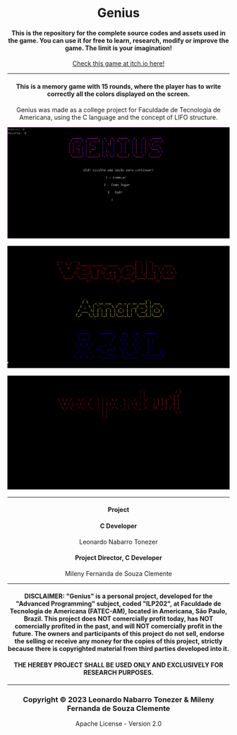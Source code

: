 # <h1 align="center"> Genius </h1>

<h4 align="center"> This is the repository for the complete source codes and assets used in the game. You can use it for free to learn, research, modify or improve the game. The limit is your imagination! </h4>

<p align="center"><a href="#" target="_blank">Check this game at itch.io here! </a></p>

<hr> 

<h4 align="center"> This is a memory game with 15 rounds, where the player has to write correctly all the colors displayed on the screen.  </h4>

<p align="center"> Genius was made as a college project for Faculdade de Tecnologia de Americana, using the C language and the concept of LIFO structure. </p>

<p align="center">
<img src="./assets/inicial.png"></img>
</p>


<p align="center">
<img src="./assets/gameplay1.png"></img>
</p>


<p align="center">
<img src="./assets/gameplay3.png"></img>
</p>

<hr>

<h4 align="center"> Project </h4>
<h4 align="center"> C Developer </h4>

<p align="center"> Leonardo Nabarro Tonezer </p>

<h4 align="center"> Project Director, C Developer </h4> 

<p align="center"> Mileny Fernanda de Souza Clemente </p>

<hr>

<h4 align="center"> DISCLAIMER: "Genius" is a personal project, developed for the "Advanced Programming" subject, coded "ILP202", at Faculdade de Tecnologia de Americana (FATEC-AM), located in Americana, São Paulo, Brazil. This project does NOT comercially profit today, has NOT comercially profited in the past, and will NOT comercially profit in the future. The owners and participants of this project do not sell, endorse the selling or receive any money for the copies of this project, strictly because there is copyrighted material from third parties developed into it. </h4>
<h4 align="center"> THE HEREBY PROJECT SHALL BE USED ONLY AND EXCLUSIVELY FOR RESEARCH PURPOSES.</h4>

<hr>

<h3 align="center"> Copyright © 2023 Leonardo Nabarro Tonezer & Mileny Fernanda de Souza Clemente </h3>
<p align="center"> Apache License - Version 2.0</p>
